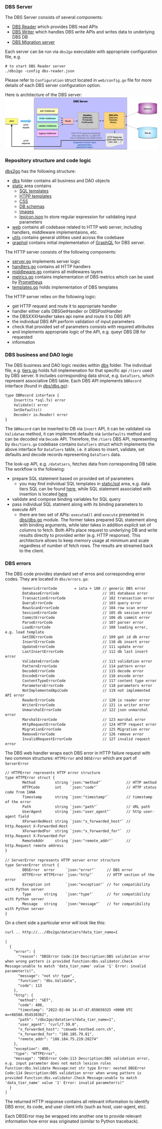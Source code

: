 ### DBS Server
The DBS Server consists of several components:

- [DBS Reader](DBSReader.md) which provides DBS read APIs
- [DBS Writer](DBSWriter.md) which handles DBS write APIs and writes data to underlying DBS DB
- [DBS Migration server](MigrationServer.md)

Each server can be run via `dbs2go` executable with appropriate configuration
file, e.g.

```
# to start DBS Reader server
./dbs2go -config dbs-reader.json
```
Please refer to `Configuration` struct located in `web/config.go` file for more
details of each DBS server configuration option.

Here is architecture of the DBS server:
![DBS Server Architecture](images/DBSServer.png)

### Repository structure and code logic
[dbs2go](https://github.com/vkuznet/dbs2go) has the following structure:
- [dbs](https://github.com/vkuznet/dbs2go/tree/master/dbs)
  folder contains all business and DAO objects
- [static](https://github.com/vkuznet/dbs2go/tree/master/static) area contains 
  - [SQL templates](https://github.com/vkuznet/dbs2go/tree/master/static/sql)
  - [HTPP templates](https://github.com/vkuznet/dbs2go/tree/master/static/templates)
  - [CSS](https://github.com/vkuznet/dbs2go/tree/master/static/css)
  - [DB schemas](https://github.com/vkuznet/dbs2go/tree/master/static/schema)
  - [images](https://github.com/vkuznet/dbs2go/tree/master/static/images)
  - [lexicon.json](https://github.com/vkuznet/dbs2go/blob/master/static/lexicon.json)
  to store regular expression for validating input parameters
- [web](https://github.com/vkuznet/dbs2go/tree/master/web) contains all
  codebase related to HTTP web server, including handlers, middleware
  implementaions, etc.
- [utils](https://github.com/vkuznet/dbs2go/tree/master/utils) contains general
  utilities used across the codebase
- [graphql](https://github.com/vkuznet/dbs2go/tree/master/graphql) contains
  initial implementation of [GraphQL](https://graphql.org/) for DBS server.

The HTTP server consists of the following components:
- [server.go](https://github.com/vkuznet/dbs2go/blob/master/web/server.go)
  implements server logic
- [handlers.go](https://github.com/vkuznet/dbs2go/blob/master/web/handlers.go)
  contains all HTTP handlers
- [middleware.go](https://github.com/vkuznet/dbs2go/blob/master/web/middleware.go)
  contains all midlewares layers
- [metrics.go](https://github.com/vkuznet/dbs2go/blob/master/web/templates.go)
  contains implementation of DBS metrics which can be used by
  [Prometheus](https://prometheus.io/)
- [templates.go](https://github.com/vkuznet/dbs2go/blob/master/web/templates.go)
  holds implementation of DBS templates

The HTTP server relies on the following logic:
- get HTTP request and route it to appropriate handler
- handler either calls DBSGetHandler or DBSPostHandler
- the DBSXXXHandler takes api name and route it to DBS API
- the individual DBS API perform validation of input parameters
- check that provided set of parameters consists with required attributes
- and implements appropriate logic of the API, e.g. queyr DBS DB for requested
- information

### DBS business and DAO logic
The DBS business and DAO logic resides within
[dbs](https://github.com/vkuznet/dbs2go/blob/master/dbs) folder.
The individual file, e.g.
[tiers.go](https://github.com/vkuznet/dbs2go/blob/master/dbs/tiers.go)
holds full implemenation for that specific api `/tiers` used by DBS server.
It includes corresponding data strcut, e.g. `DataTiers`, which represent associative
DBS table. Each DBS API implements `DBRecord` interface (found in
[dbs/dbs.go](https://github.com/vkuznet/dbs2go/blob/master/dbs/dbs.go)):
```
type DBRecord interface {
	Insert(tx *sql.Tx) error
	Validate() error
	SetDefaults()
	Decode(r io.Reader) error
}
```
The `DBRecord` can be inserted to DB via `Insert` API, it can be
validated via `Validatae` method, it can implement defaults via
`SetDefaults` method and can be decoded via `Decode` API. Therefore,
the `/tiers` DBS API, representing by `dbs/tiers.go` codebase contains
`DataTiers` struct which implements the above interface for `DataTiers`
table, i.e. it allows to insert, validate, set defaults and decode
records representing `DataTiers` data.

The look-up API, e.g. `/datatiers`, fetches data from corresponding DB table.
The workflow is the following:
- prepare SQL statement based on provided set of parameters
  - you may find individual SQL templates in
    [static/sql](https://github.com/dmwm/dbs2go/tree/master/static/sql) area,
    e.g. data tiers SQL can be found
    [here](https://github.com/dmwm/dbs2go/blob/master/static/sql/tiers.sql),
    while SQL statement associated with insertion is located
    [here](https://github.com/dmwm/dbs2go/blob/master/static/sql/insert_tiers.sql)
- validate and compose binding variables for SQL query
- pass individual SQL statment along with its binding parameters to execute API
  - there are two set of APIs:
  `executeAll` and `execute`
  presented in [dbs/dbs.go](https://github.com/dmwm/dbs2go/blob/master/dbs/dbs.go)
  module. The former takes prepared SQL statement along with binding
  arguments, while later takes in addition explicit set of columns to fetch.
  Both APIs place request to underlying DB and write results directly
  to provided writer (e.g. HTTP response). This architecture allows to
  keep memory usage at minimum and scale regardless of number of fetch rows.
  The results are streamed back to the client.

### DBS errors
The DBS code provides standard set of erros and corresponding error codes.
They are located in `dbs/errors.go`:
```
        GenericErrorCode        = iota + 100 // generic DBS error
        DatabaseErrorCode                    // 101 database error
        TransactionErrorCode                 // 102 transaction error
        QueryErrorCode                       // 103 query error
        RowsScanErrorCode                    // 104 row scan error
        SessionErrorCode                     // 105 db session error
        CommitErrorCode                      // 106 db commit error
        ParseErrorCode                       // 107 parser error
        LoadErrorCode                        // 108 loading error, e.g. load template
        GetIDErrorCode                       // 109 get id db error
        InsertErrorCode                      // 110 db insert error
        UpdateErrorCode                      // 111 update error
        LastInsertErrorCode                  // 112 db last insert error
        ValidateErrorCode                    // 113 validation error
        PatternErrorCode                     // 114 pattern error
        DecodeErrorCode                      // 115 decode error
        EncodeErrorCode                      // 116 encode error
        ContentTypeErrorCode                 // 117 content type error
        ParametersErrorCode                  // 118 parameters error
        NotImplementedApiCode                // 119 not implemented API error
        ReaderErrorCode                      // 120 io reader error
        WriterErrorCode                      // 121 io writer error
        UnmarshalErrorCode                   // 122 json unmarshal error
        MarshalErrorCode                     // 123 marshal error
        HttpRequestErrorCode                 // 124 HTTP request error
        MigrationErrorCode                   // 125 Migration error
        RemoveErrorCode                      // 126 remove error
        InvalidRequestErrorCode              // 127 invalid request error
```
The DBS web handler wraps each DBS error in HTTP failure request with two
common structures: `HTTPError` and `DBSError` which are part of `ServerError`
```
// HTTPError represents HTTP error structure
type HTTPError struct {
        Method         string `json:"method"`           // HTTP method
        HTTPCode       int    `json:"code"`             // HTTP status code from IANA
        Timestamp      string `json:"timestamp"`        // timestamp of the error
        Path           string `json:"path"`             // URL path
        UserAgent      string `json:"user_agent"`       // http user-agent field
        XForwardedHost string `json:"x_forwarded_host"` // http.Request X-Forwarded-Host
        XForwardedFor  string `json:"x_forwarded_for"`  // http.Request X-Forwarded-For
        RemoteAddr     string `json:"remote_addr"`      // http.Request remote address
}

// ServerError represents HTTP server error structure
type ServerError struct {
        DBSError  error     `json:"error"`     // DBS error
        HTTPError HTTPError `json:"http"`      // HTTP section of the error
        Exception int       `json:"exception"` // for compatibility with Python server
        Type      string    `json:"type"`      // for compatibility with Python server
        Message   string    `json:"message"`   // for compatibility with Python server
}
```

On a client side a particular error will look like this:

```
curl .. http://.../dbs2go/datatiers?data_tier_name=1

[
  {
    "error": {
      "reason": "DBSError Code:114 Description:DBS validation error when wrong pattern is provided Function:dbs.validator.Check Message:unable to match 'data_tier_name' value '1' Error: invalid parameter(s)",
      "message": "not str type",
      "function": "dbs.Validate",
      "code": 113
    },
    "http": {
      "method": "GET",
      "code": 400,
      "timestamp": "2022-02-04 14:47:47.058650325 +0000 UTC m=+86568.954530362",
      "path": "/dbs2go/datatiers?data_tier_name=1",
      "user_agent": "curl/7.59.0",
      "x_forwarded_host": "cmsweb-testbed.cern.ch",
      "x_forwarded_for": "188.185.79.81",
      "remote_addr": "188.184.75.219:20274"
    },
    "exception": 400,
    "type": "HTTPError",
    "message": "DBSError Code:113 Description:DBS validation error, e.g. input parameter does not match lexicon rules Function:dbs.Validate Message:not str type Error: nested DBSError Code:114 Description:DBS validation error when wrong pattern is provided Function:dbs.validator.Check Message:unable to match 'data_tier_name' value '1' Error: invalid parameter(s)"
  }
]
```

The returned HTTP response contains all relevant information to identify DBS
error, its code, and user client info (such as host, user-agent, etc).

Each DBSError may be wrapped into another one to provide relevant information
how error was originated (similar to Python traceback).
